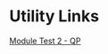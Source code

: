 # Utility Links

[Module Test 2 - QP](https://drive.google.com/file/d/1obCFqALW0MdfHGDjwXTQUX7Ory5ErCyw/view?usp=sharing)
